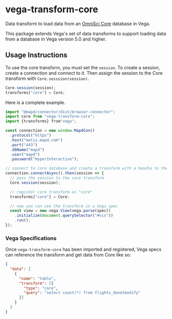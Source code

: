# vega-transform-core

Data transform to load data from an [OmniSci Core](https://www.omnisci.com/platform/core/) database in Vega.

This package extends Vega's set of data transforms to support loading data from a database in Vega version 5.0 and higher. 

## Usage Instructions

To use the core transform, you must set the `session`. To create a session, create a connection and connect to it. Then assign the session to the Core transform with `Core.sesssion(session)`.

```js
Core.session(session);
transforms["core"] = Core;
```

Here is a complete example.

```js
import "@mapd/connector/dist/browser-connector";
import core from "vega-transform-core";
import {transforms} from"vega";

const connection = new window.MapdCon()
  .protocol("https")
  .host("metis.mapd.com")
  .port("443")
  .dbName("mapd")
  .user("mapd")
  .password("HyperInteractive");

// connect to core database and create a transform with a handle to the session
connection.connectAsync().then(session => {
  // pass the session to the core transform
  Core.session(session);

  // register core transform as "core"
  transforms["core"] = Core;

  // now you can use the transform in a Vega spec
  const view = new vega.View(vega.parse(spec))
    .initialize(document.querySelector("#vis"))
    .run();
});
```

### Vega Specifications

Once `vega-transform-core` has been imported and registered, Vega specs can reference the transform and get data from Core like so:

```json
{
  "data": [
    {
      "name": "table",
      "transform": [{
        "type": "core",
        "query": "select count(*) from flights_donotmodify"
      }]
    }
  ]
}
```
